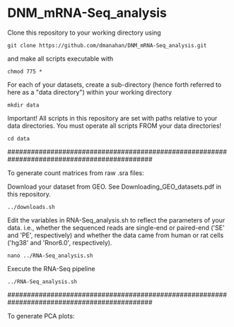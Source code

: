 # DNM_mRNA-Seq_analysis

Clone this repository to your working directory using

    git clone https://github.com/dmanahan/DNM_mRNA-Seq_analysis.git

and make all scripts executable with

    chmod 775 *

For each of your datasets, create a sub-directory (hence forth referred to here as a "data directory") within your working directory
    
    mkdir data

Important!  All scripts in this repository are set with paths relative to your data directories.  You must operate all scripts FROM your data directories!

    cd data
  
#############################################################################################

To generate count matrices from raw .sra files:
  
  Download your dataset from GEO.  See Downloading_GEO_datasets.pdf in this repository.
  
    ../downloads.sh
  
  Edit the variables in RNA-Seq_analysis.sh to reflect the parameters of your data.  i.e., whether the sequenced reads are single-end or paired-end ('SE' and 'PE', respectively) and whether the data came from human or rat cells ('hg38' and 'Rnor6.0', respectively).
    
    nano ../RNA-Seq_analysis.sh
    
  Execute the RNA-Seq pipeline
      
    ../RNA-Seq_analysis.sh

#############################################################################################

To generate PCA plots:
